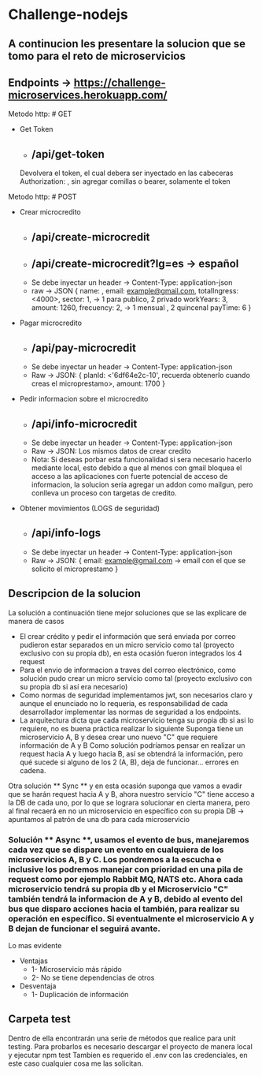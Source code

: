 # Challenge-nodejs

## A continucion les presentare la solucion que se tomo para el reto de microservicios

## Endpoints -> https://challenge-microservices.herokuapp.com/

Metodo http: # GET
* Get Token
    * ## /api/get-token
    Devolvera el token, el cual debera ser inyectado en las cabeceras
    Authorization: <token token>, sin agregar comillas o bearer, solamente el token

Metodo http: # POST

* Crear microcredito
    * ## /api/create-microcredit
    * ## /api/create-microcredit?lg=es -> español
    * Se debe inyectar un header -> Content-Type: application-json
    * raw -> JSON {
      name: <name>,
      email: <example@gmail.com>,
      totalIngress: <4000>,
      sector: 1, -> 1 para publico, 2 privado
      workYears: 3,
      amount: 1260,
      frecuency: 2, -> 1 mensual , 2 quincenal
      payTime: 6
    }

* Pagar microcredito
    * ## /api/pay-microcredit
    * Se debe inyectar un header -> Content-Type: application-json
    * Raw -> JSON:  {
      planId: <'6df64e2c-10', recuerda obtenerlo cuando creas el microprestamo>,
      amount: 1700
    }
* Pedir informacion sobre el microcredito
    * ## /api/info-microcredit
    * Se debe inyectar un header -> Content-Type: application-json
    * Raw -> JSON: Los mismos datos de crear credito
    * Nota: Si deseas porbar esta funcionalidad si sera necesario hacerlo mediante local, esto debido a que al menos con gmail bloquea el acceso 
    a las aplicaciones con fuerte potencial de acceso de informacion, la solucion seria agregar un addon como mailgun, pero conlleva un proceso con targetas de credito.

* Obtener movimientos (LOGS de seguridad)
    * ## /api/info-logs
    * Se debe inyectar un header -> Content-Type: application-json
    * Raw -> JSON: {
        email: <example@gmail.com> -> email con el que se solicito el microprestamo
    }

## Descripcion de la solucion
La solución a continuación tiene mejor soluciones que se las explicare de manera de casos
* El crear crédito y pedir el información que será enviada por correo pudieron estar separados en un micro servicio como tal (proyecto exclusivo con su propia db), en esta ocasión fueron integrados los 4 request
* Para el envio de informacion a traves del correo electrónico, como solución pudo crear un micro servicio como tal (proyecto exclusivo con su propia db si así era necesario)
* Como normas de seguridad implementamos jwt, son necesarios claro y aunque el enunciado no lo requeria, es responsabilidad de cada desarrollador implementar las normas de seguridad a los endpoints.
* La arquitectura dicta que cada microservicio tenga su propia db si asi lo requiere, no es buena práctica realizar lo siguiente
Suponga tiene un microservicio A, B y desea crear uno nuevo "C" que requiere información de A y B
Como solución podríamos pensar en realizar un request hacia A y luego hacia B, así se obtendrá la información, pero qué sucede si alguno de los 2 (A, B), deja de funcionar... errores en cadena.

Otra solución ** Sync ** y en esta ocasión suponga que vamos a evadir que se harán request hacia A y B, ahora nuestro servicio "C" tiene acceso a la DB de cada uno, por lo que se lograra solucionar en cierta manera, pero al final recaerá en no un microservicio en específico con su propia DB -> apuntamos al patrón de una db para cada microservicio

### Solución ** Async **, usamos el evento de bus, manejaremos cada vez que se dispare un evento en cualquiera de los microservicios A, B y C. Los pondremos a la escucha e inclusive los podremos manejar con prioridad en una pila de request como por ejemplo Rabbit MQ, NATS etc. Ahora cada microservicio tendrá su propia db y el Microservicio "C" también tendrá la informacion de A y B, debido al evento del bus que disparo acciones hacia el también, para realizar su operación en específico. Si eventualmente el microservicio A y B dejan de funcionar el seguirá avante.
Lo mas evidente
* Ventajas
    * 1- Microservicio más rápido 
    * 2- No se tiene dependencias de otros 
* Desventaja 
    * 1- Duplicación de información

## Carpeta test
Dentro de ella encontrarán una serie de métodos que realice para unit testing. Para probarlos es necesario descargar el proyecto de manera local y ejecutar npm test
Tambien es requerido el .env con las credenciales, en este caso cualquier cosa me las solicitan. 